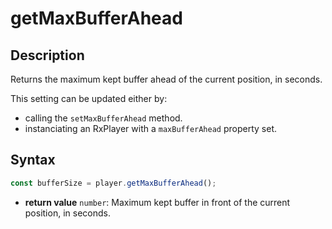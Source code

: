# getMaxBufferAhead

## Description

Returns the maximum kept buffer ahead of the current position, in seconds.

This setting can be updated either by:

- calling the `setMaxBufferAhead` method.
- instanciating an RxPlayer with a `maxBufferAhead` property set.

## Syntax

```js
const bufferSize = player.getMaxBufferAhead();
```

  - **return value** `number`: Maximum kept buffer in front of the  current
    position, in seconds.
